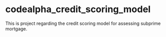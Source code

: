 # codealpha_credit_scoring_model
This is project regarding the credit scoring model for assessing subprime mortgage.
